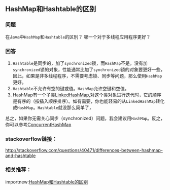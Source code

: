 ## HashMap和Hashtable的区别
### 问题
在Java中`HashMap`和`Hashtable`的区别？
哪一个对于多线程应用程序更好？

### 回答
1. `Hashtable`是同步的，加了`synchronized`锁，而`HashMap`不是。没有加`synchronized`锁的对象，性能通常比加了`synchronized`锁的对象要更好一些，因此，如果是非多线程程序，不需要考虑锁、同步等问题，那么使用`HashMap`更好。
2. `Hashtable`不允许有空的键或值。`HashMap`允许空键和空值。
3. HashMap有一个子类[LinkedHashMap](http://docs.oracle.com/javase/7/docs/api/java/util/LinkedHashMap.html),对这个类对象进行迭代时，它的顺序是有序的（按插入顺序排序）。如有需要，你也能轻易的从`LinkedHashMap`转化成`HashMap`。`Hashtable`就没那么简单了，

总之，如果你无需关心同步（synchronized）问题，我会建议用`HashMap`。反之，你可以参考[ConcurrentHashMap](http://docs.oracle.com/javase/7/docs/api/java/util/concurrent/ConcurrentHashMap.html)

### stackoverflow链接：
http://stackoverflow.com/questions/40471/differences-between-hashmap-and-hashtable

### 相关推荐：
importnew:[HashMap和Hashtable的区别](http://www.importnew.com/7010.html)